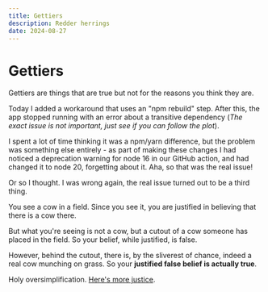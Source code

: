 ```yaml
---
title: Gettiers
description: Redder herrings
date: 2024-08-27
---
```


# Gettiers

Gettiers are things that are true but not for the reasons you think they are.

Today I added a workaround that uses an "npm rebuild" step. After this, the app
stopped running with an error about a transitive dependency (_The exact issue is
not important, just see if you can follow the plot_).

I spent a lot of time thinking it was a npm/yarn difference, but the problem
was something else entirely - as part of making these changes I had noticed a
deprecation warning for node 16 in our GitHub action, and had changed it to node
20, forgetting about it. Aha, so that was the real issue!

Or so I thought. I was wrong again, the real issue turned out to be a third
thing.

You see a cow in a field. Since you see it, you are justified in believing that
there is a cow there.

But what you're seeing is not a cow, but a cutout of a cow someone has placed in
the field. So your belief, while justified, is false.

However, behind the cutout, there is, by the sliverest of chance, indeed a real
cow munching on grass. So your **justified false belief is actually true**.

Holy oversimplification.
[Here's more justice](https://jsomers.net/blog/gettiers).

